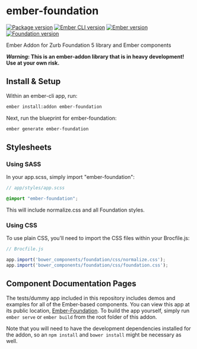 # ember-foundation

[![Package version](https://img.shields.io/badge/Version-0.5.0-blue.svg?style=flat-square)](https://www.npmjs.com/package/ember-foundation)
[![Ember CLI version](https://img.shields.io/badge/Ember%20CLI-0.2.2-d84a32.svg?style=flat-square)](http://www.ember-cli.com)
[![Ember version](https://img.shields.io/badge/Ember-1.11.0-e1563f.svg?style=flat-square)](http://emberjs.com)
[![Foundation version](https://img.shields.io/badge/Foundation-5.5.1-085a78.svg?style=flat-square)](http://foundation.zurb.com)

Ember Addon for Zurb Foundation 5 library and Ember components

***Warning*: This is an ember-addon library that is in heavy development! Use at your own risk.**

## Install & Setup

Within an ember-cli app, run:

```sh
ember install:addon ember-foundation
```

Next, run the blueprint for ember-foundation:

```sh
ember generate ember-foundation
```

## Stylesheets

### Using SASS

In your app.scss, simply import "ember-foundation":

```scss
// app/styles/app.scss

@import "ember-foundation";
```

This will include normalize.css and all Foundation styles.

### Using CSS

To use plain CSS, you'll need to import the CSS files within your Brocfile.js:

```js
// Brocfile.js

app.import('bower_components/foundation/css/normalize.css');
app.import('bower_components/foundation/css/foundation.css');
```

## Component Documentation Pages

The tests/dummy app included in this repository includes demos and examples for all of the Ember-based components. You can view this app at its public location, [Ember-Foundation](http://joshforisha.github.io/ember-foundation). To build the app yourself, simply run `ember serve` or `ember build` from the root folder of this addon.

Note that you will need to have the development dependencies installed for the addon, so an `npm install` and `bower install` might be necessary as well.

